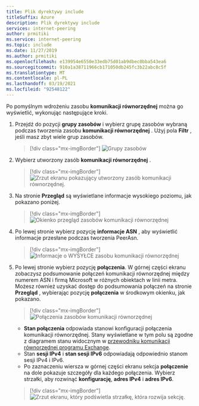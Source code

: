 ```yaml
---
title: Plik dyrektywy include
titleSuffix: Azure
description: Plik dyrektywy include
services: internet-peering
author: prmitiki
ms.service: internet-peering
ms.topic: include
ms.date: 11/27/2019
ms.author: prmitiki
ms.openlocfilehash: e139954e6550e33edb75d01ab9dbec0bba543ea6
ms.sourcegitcommit: 910a1a38711966cb171050db245fc3b22abc8c5f
ms.translationtype: MT
ms.contentlocale: pl-PL
ms.lasthandoff: 03/19/2021
ms.locfileid: "92548122"
---
```

Po pomyślnym wdrożeniu zasobu **komunikacji równorzędnej** można go wyświetlić, wykonując następujące kroki.

1. Przejdź do pozycji **grupy zasobów** i wybierz grupę zasobów wybraną podczas tworzenia zasobu **komunikacji równorzędnej** . Użyj pola **Filtr** , jeśli masz zbyt wiele grup zasobów.

    > [!div class="mx-imgBorder"]
    > ![Grupy zasobów](../media/setup-direct-get-resourcegroup.png)

1. Wybierz utworzony zasób **komunikacji równorzędnej** .

    > [!div class="mx-imgBorder"]
    > ![Zrzut ekranu pokazujący utworzony zasób komunikacji równorzędnej.](../media/setup-direct-get-open.png)

1. Na stronie **Przegląd** są wyświetlane informacje wysokiego poziomu, jak pokazano poniżej.

    > [!div class="mx-imgBorder"]
    > ![Okienko przegląd zasobów komunikacji równorzędnej](../media/setup-exchange-get-overview.png)

1. Po lewej stronie wybierz pozycję **informacje ASN** , aby wyświetlić informacje przesłane podczas tworzenia PeerAsn.

    > [!div class="mx-imgBorder"]
    > ![Informacje o WYSYŁCE zasobu komunikacji równorzędnej](../media/setup-direct-get-asninfo.png)

1. Po lewej stronie wybierz pozycję **połączenia**. W górnej części ekranu zobaczysz podsumowanie połączeń komunikacji równorzędnej między numerem ASN i firmą Microsoft w różnych obiektach w linii metra. Możesz również uzyskać dostęp do podsumowania połączeń na stronie **Przegląd** , wybierając pozycję **połączenia** w środkowym okienku, jak pokazano.

    > [!div class="mx-imgBorder"]
    > ![Połączenia zasobów komunikacji równorzędnej](../media/setup-exchange-get-connectionssummary.png)

    * **Stan połączenia** odpowiada stanowi konfiguracji połączenia komunikacji równorzędnej. Stany wyświetlane w tym polu są zgodne z diagramem stanu widocznym w [przewodniku komunikacji równorzędnej programu Exchange](../walkthrough-exchange-all.md).
    * Stan **sesji IPv4** i **stan sesji IPv6** odpowiadają odpowiednio stanom sesji IPv4 i IPv6.  
    * Po zaznaczeniu wiersza w górnej części ekranu sekcja **połączenie** na dole pokazuje szczegóły dla każdego połączenia. Wybierz strzałki, aby rozwinąć **konfigurację**, **adres IPv4** i **adres IPv6**.

    > [!div class="mx-imgBorder"]
    > ![Zrzut ekranu, który podświetla strzałkę, która rozwija sekcję.](../media/setup-exchange-get-connectionsipv4.png)
